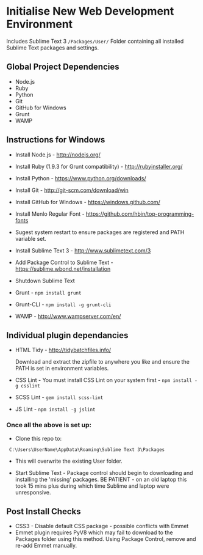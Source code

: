 Initialise New Web Development Environment
============
Includes Sublime Text 3 `/Packages/User/` Folder containing all installed Sublime Text packages and settings.

## Global Project Dependencies

- Node.js
- Ruby
- Python
- Git
- GitHub for Windows
- Grunt
- WAMP

## Instructions for Windows

- Install Node.js - http://nodejs.org/
- Install Ruby (1.9.3 for Grunt compatibility) - http://rubyinstaller.org/
- Install Python - https://www.python.org/downloads/
- Install Git - http://git-scm.com/download/win
- Install GitHub for Windows - https://windows.github.com/
- Install Menlo Regular Font - https://github.com/hbin/top-programming-fonts
- Sugest system restart to ensure packages are registered and PATH variable set.
- Install Sublime Text 3 - http://www.sublimetext.com/3
- Add Package Control to Sublime Text - https://sublime.wbond.net/installation
- Shutdown Sublime Text

- Grunt - `npm install grunt`
- Grunt-CLI - `npm install -g grunt-cli`
- WAMP - http://www.wampserver.com/en/

## Individual plugin dependancies

- HTML Tidy - http://tidybatchfiles.info/

  Download and extract the zipfile to anywhere you like and ensure the PATH is set in environment variables.
- CSS Lint - You must install CSS Lint on your system first - `npm install -g csslint`
- SCSS Lint - `gem install scss-lint`
- JS Lint - `npm install -g jslint`

### Once all the above is set up:

- Clone this repo to:
 
` C:\Users\UserName\AppData\Roaming\Sublime Text 3\Packages`

- This will overwrite the existing User folder.

- Start Sublime Text - Package control should begin to downloading and installing the 'missing' packages. BE PATIENT - on an old laptop this took 15 mins plus during which time Sublime and laptop were unresponsive.

## Post Install Checks

- CSS3 - Disable default CSS package - possible conflicts with Emmet
- Emmet plugin requires PyV8 which may fail to download to the Packages folder using this method. Using Package Control, remove and re-add Emmet manually.

